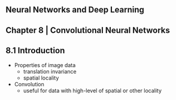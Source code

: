 Neural Networks and Deep Learning
---
Chapter 8 | Convolutional Neural Networks
---

## 8.1 Introduction

- Properties of image data
    - translation invariance
    - spatial locality
- Convolution
    - useful for data with high-level of spatial or other locality
    
    
